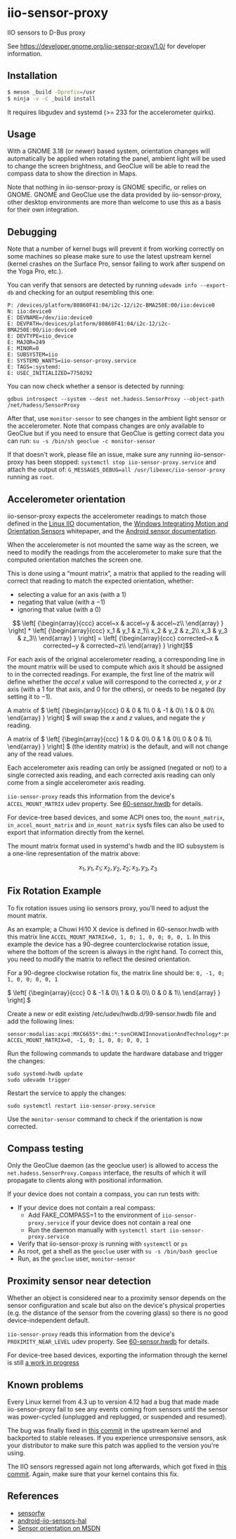 iio-sensor-proxy
================

IIO sensors to D-Bus proxy

See https://developer.gnome.org/iio-sensor-proxy/1.0/ for
developer information.

Installation
------------
```sh
$ meson _build -Dprefix=/usr
$ ninja -v -C _build install
```
It requires libgudev and systemd (>= 233 for the accelerometer quirks).

Usage
-----

With a GNOME 3.18 (or newer) based system, orientation changes will
automatically be applied when rotating the panel, ambient light will be used
to change the screen brightness, and GeoClue will be able to read the compass
data to show the direction in Maps.

Note that nothing in iio-sensor-proxy is GNOME specific, or relies on GNOME.
GNOME and GeoClue use the data provided by iio-sensor-proxy, other desktop
environments are more than welcome to use this as a basis for their own
integration.

Debugging
---------

Note that a number of kernel bugs will prevent it from working correctly on
some machines so please make sure to use the latest upstream kernel (kernel
crashes on the Surface Pro, sensor failing to work after suspend on the Yoga
Pro, etc.).

You can verify that sensors are detected by running `udevadm info --export-db`
and checking for an output resembling this one:
```
P: /devices/platform/80860F41:04/i2c-12/i2c-BMA250E:00/iio:device0
N: iio:device0
E: DEVNAME=/dev/iio:device0
E: DEVPATH=/devices/platform/80860F41:04/i2c-12/i2c-BMA250E:00/iio:device0
E: DEVTYPE=iio_device
E: MAJOR=249
E: MINOR=0
E: SUBSYSTEM=iio
E: SYSTEMD_WANTS=iio-sensor-proxy.service
E: TAGS=:systemd:
E: USEC_INITIALIZED=7750292
```

You can now check whether a sensor is detected by running:
```
gdbus introspect --system --dest net.hadess.SensorProxy --object-path /net/hadess/SensorProxy
```

After that, use `monitor-sensor` to see changes in the ambient light sensor
or the accelerometer. Note that compass changes are only available to GeoClue
but if you need to ensure that GeoClue is getting correct data you can run:
`su -s /bin/sh geoclue -c monitor-sensor`

If that doesn't work, please file an issue, make sure any running iio-sensor-proxy
has been stopped:
`systemctl stop iio-sensor-proxy.service`
and attach the output of:
`G_MESSAGES_DEBUG=all /usr/libexec/iio-sensor-proxy`
running as ```root```.

Accelerometer orientation
-------------------------

iio-sensor-proxy expects the accelerometer readings to match those defined
in the [Linux IIO](https://git.kernel.org/pub/scm/linux/kernel/git/jic23/iio.git/tree/Documentation/ABI/testing/sysfs-bus-iio#n1638)
documentation, the [Windows Integrating Motion and Orientation Sensors](https://docs.microsoft.com/en-us/windows-hardware/design/whitepapers/integrating-motion-and-orientation-sensors)
whitepaper, and the [Android sensor documentation](https://developer.android.com/reference/android/hardware/SensorEvent).

When the accelerometer is not mounted the same way as the screen, we need
to modify the readings from the accelerometer to make sure that the computed
orientation matches the screen one.

This is done using a “mount matrix”, a matrix that applied to the reading will
correct that reading to match the expected orientation, whether:
- selecting a value for an axis (with a $`1`$)
- negating that value (with a $`-1`$)
- ignoring that value (with a $`0`$)

```math
  \left[ {\begin{array}{ccc}
   accel~x & accel~y & accel~z\\
  \end{array} } \right]
*
  \left[ {\begin{array}{ccc}
   x_1 & y_1 & z_1\\
   x_2 & y_2 & z_2\\
   x_3 & y_3 & z_3\\
  \end{array} } \right]
 = 
  \left[ {\begin{array}{ccc}
   corrected~x & corrected~y & corrected~z\\
  \end{array} } \right]
```

For each axis of the original accelerometer reading, a corresponding line in the
mount matrix will be used to compute which axis it should be assigned to in the
corrected readings. For example, the first line of the matrix will define whether
the $`accel~x`$ value will correspond to the corrected $`x`$, $`y`$ or $`z`$ axis
(with a $`1`$ for that axis, and $`0`$ for the others), or needs to be negated
(by setting it to $`-1`$).

A matrix of $` \left[ {\begin{array}{ccc}
   0 & 0 & 1\\
   0 & -1 & 0\\
   1 & 0 & 0\\
  \end{array} } \right]
`$ will swap the $`x`$ and $`z`$ values, and negate the $`y`$ reading.

A matrix of $` \left[ {\begin{array}{ccc}
   1 & 0 & 0\\
   0 & 1 & 0\\
   0 & 0 & 1\\
  \end{array} } \right]
`$ (the identity matrix) is the default, and will not change any of the read
values.

Each accelerometer axis reading can only be assigned (negated or not) to a
single corrected axis reading, and each corrected axis reading can only come
from a single accelerometer axis reading.

`iio-sensor-proxy` reads this information from the device's
`ACCEL_MOUNT_MATRIX` udev property. See [60-sensor.hwdb](https://github.com/systemd/systemd/blob/master/hwdb.d/60-sensor.hwdb)
for details.

For device-tree based devices, and some ACPI ones too, the `mount_matrix`,
`in_accel_mount_matrix` and `in_mount_matrix` sysfs files can also be used
to export that information directly from the kernel.

The mount matrix format used in systemd's hwdb and the IIO subsystem is a
one-line representation of the matrix above:
```math
x_1, y_1, z_1; x_2, y_2, z_2; x_3, y_3, z_3
```

Fix Rotation Example
-------------------

To fix rotation issues using iio sensors proxy, you’ll need to adjust the
mount matrix. 

As an example; a Chuwi Hi10 X device is defined in 60-sensor.hwdb with this
matrix line `ACCEL_MOUNT_MATRIX=0, 1, 0; 1, 0, 0; 0, 0, 1`. In this example the device has a
90-degree counterclockwise rotation issue, where the bottom of the screen is always
in the right hand. To correct this, you need to modify the matrix to reflect
the desired orientation.

For a 90-degree clockwise rotation fix, the matrix line should be:
`0, -1, 0; 1, 0, 0; 0, 0, 1`

$` \left[ {\begin{array}{ccc}
   0 & -1 & 0\\
   1 & 0 & 0\\
   0 & 0 & 1\\
  \end{array} } \right]
`$


Create a new or edit existing /etc/udev/hwdb.d/99-sensor.hwdb file and add the following lines:
```
sensor:modalias:acpi:MXC6655*:dmi:*:svnCHUWIInnovationAndTechnology*:pnHi10X:*
ACCEL_MOUNT_MATRIX=0, -1, 0; 1, 0, 0; 0, 0, 1
```

Run the following commands to update the hardware database and trigger
the changes:
```
sudo systemd-hwdb update
sudo udevadm trigger
```

Restart the service to apply the changes:
```
sudo systemctl restart iio-sensor-proxy.service
```

Use the `monitor-sensor` command to check if the orientation is now corrected.


Compass testing
---------------

Only the GeoClue daemon (as the geoclue user) is allowed to access the `net.hadess.SensorProxy.Compass`
interface, the results of which it will propagate to clients along with positional information.

If your device does not contain a compass, you can run tests with:
- If your device does not contain a real compass:
  - Add FAKE_COMPASS=1 to the environment of `iio-sensor-proxy.service` if your device does not contain a real one
  - Run the daemon manually with `systemctl start iio-sensor-proxy.service`
- Verify that iio-sensor-proxy is running with `systemctl` or `ps`
- As root, get a shell as the `geoclue` user with `su -s /bin/bash geoclue`
- Run, as the `geoclue` user, `monitor-sensor`

Proximity sensor near detection
-------------------------------

Whether an object is considered near to a proximity sensor depends on the
sensor configuration and scale but also on the device's physical properties
(e.g. the distance of the sensor from the covering glass) so there is
no good device-independent default.

`iio-sensor-proxy` reads this information from the device's
`PROXIMITY_NEAR_LEVEL` udev property. See [60-sensor.hwdb](https://github.com/systemd/systemd/blob/master/hwdb.d/60-sensor.hwdb)
for details.

For device-tree based devices, exporting the information through the kernel is still
[a work in progress](https://lore.kernel.org/linux-iio/cover.1581947007.git.agx@sigxcpu.org/)

Known problems
--------------

Every Linux kernel from 4.3 up to version 4.12 had a bug that made
made iio-sensor-proxy fail to see any events coming from sensors until the
sensor was power-cycled (unplugged and replugged, or suspended and resumed).

The bug was finally fixed in [this commit](https://git.kernel.org/pub/scm/linux/kernel/git/torvalds/linux.git/commit/?id=f1664eaacec31035450132c46ed2915fd2b2049a)
in the upstream kernel and backported to stable releases. If you experience
unresponsive sensors, ask your distributor to make sure this patch was
applied to the version you're using.

The IIO sensors regressed again not long afterwards, which got fixed in
[this commit](https://git.kernel.org/pub/scm/linux/kernel/git/torvalds/linux.git/commit/?id=6f92253024d9d947a4f454654840ce479e251376).
Again, make sure that your kernel contains this fix.

References
----------

- [sensorfw](https://git.merproject.org/mer-core/sensorfw/tree/master)
- [android-iio-sensors-hal](https://github.com/01org/android-iio-sensors-hal)
- [Sensor orientation on MSDN](https://msdn.microsoft.com/en-us/windows/uwp/devices-sensors/sensor-orientation)
